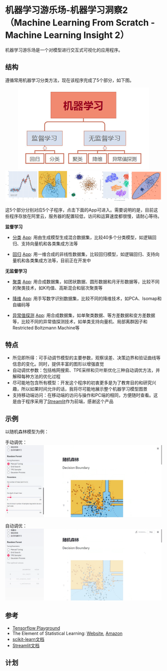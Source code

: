 # 机器学习游乐场-机器学习洞察2 （Machine Learning From Scratch - Machine Learning Insight 2）
机器学习游乐场是一个对模型进行交互式可视化的应用程序。

## 结构
遵循常用机器学习分类方法，现在该程序完成了5个部分，如下图。

<p align="center">
<kbd><img title="分类" src="https://github.com/TaiChiTiger/machine-learning-playground/blob/master/images/types_of_ml.jpg"></kbd><br/>
<kbd><img title="分类" src="https://github.com/TaiChiTiger/machine-learning-playground/blob/master/images/ml_tasks.jpg"></kbd><br/>
</p>

这5个部分分别对应5个子程序，点击下面的App可进入。需要说明的是，目前这些程序存放在阿里云，服务器的配置较低，访问和运算速度都很慢，请耐心等待。

**监督学习**

- [分类](https://github.com/TaiChiTiger/machine-learning-playground/tree/master/classification) [App](http://39.98.239.104:8504/): 用由生成模型生成混合数据集，比较40多个分类模型，如逻辑回归、支持向量机和各类集成方法等

- [回归](https://github.com/TaiChiTiger/machine-learning-playground/tree/master/regression) [App](http://39.98.239.104:8505/): 用一维合成的非线性数据集，比较回归模型，如逻辑回归、支持向量机和各类集成方法等，目前正在开发中

**无监督学习**

- [聚类](https://github.com/TaiChiTiger/machine-learning-playground/tree/master/clustering) [App](http://39.98.239.104:8508/): 用合成数据集，如团状数据、圆形数据和月牙形数据等，比较不同的聚类技术，如K均值、高斯混合和层次聚类等

- [降维](https://github.com/TaiChiTiger/machine-learning-playgrounds/tree/master/dimensionality-reduction) [App](http://39.98.239.104:8509/): 用手写数字识别数据集，比较不同的降维技术，如PCA、Isomap和自编码等

- [异常值探测](https://github.com/TaiChiTiger/machine-learning-playground/tree/master/outlier-detection) [App](http://39.98.239.104:8510/): 用合成数据集，如单聚类数据、等方差数据和变方差数据等，比较不同的异常值探测技术，如单类支持向量机、局部离群因子和Restricted Boltzmann Machine等

## 特点
- 所见即所得：可手动调节模型的主要参数，观察误差、决策边界和验证曲线等信息的变化。同时，提供丰富的图形以增强直觉
- 自动调优参数：包括格网搜索、TPE采样和贝叶斯优化三种自动调优方法，并解释每种方法的优化过程
- 尽可能地包含所有模型：开发这个程序的初衷更多是为了教育目的和研究兴趣，所以如果时间允许的话，我将尽可能地展示整个机器学习模型图景
- 支持移动端访问：在移动端的访问与操作和PC端的相同，方便随时查看。这是由于程序采用了[Streamlit](https://www.streamlit.io/)作为前端，感谢这个产品
## 示例
以随机森林模型为例：

手动调优：
<kbd><img title="例子" src="https://github.com/TaiChiTiger/machine-learning-playground/blob/master/images/manual_tuning.gif"></kbd><br/>

自动调优：
<kbd><img title="例子" src="https://github.com/TaiChiTiger/machine-learning-playground/blob/master/images/automatic-tuning.gif"></kbd><br/>

## 参考
- [Tensorflow Playground](http://playground.tensorflow.org/)
- The Element of Statistical Learning: [Website](https://web.stanford.edu/~hastie/ElemStatLearn/), [Amazon](https://www.amazon.com/-/zh/Elements-Statistical-Learning-Prediction-Statistics/dp/0387848576/ref=sr_1_1?__mk_zh_CN=%E4%BA%9A%E9%A9%AC%E9%80%8A%E7%BD%91%E7%AB%99&dchild=1&keywords=The+Element+of+Statistical+Learning&qid=1597809496&sr=8-1)
- [scikit-learn文档](https://scikit-learn.org/stable/user_guide.html)
- [Streamlit文档](https://docs.streamlit.io/en/stable/)
## 计划
